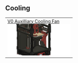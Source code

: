 ## Cooling

<table>
  <tr>
    <td><a href="https://github.com/JackJack3231/V0-Auxilliary-Fan">V0 Auxilliary Cooling Fan</br>
      <img src="https://github.com/JackJack3231/V0-Auxiliary-Fan/raw/main/images/Assembled_Red.png" style="width:200px;"/></a></br></td>
    
  </tr>
</table>
